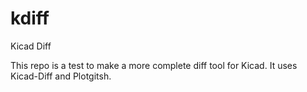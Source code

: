# kdiff

Kicad Diff


This repo is a test to make a more complete diff tool for Kicad.
It uses Kicad-Diff and Plotgitsh.
